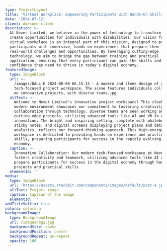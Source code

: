 ```yaml
---
type: ProjectLayout
title: 'Virtual Workplace: Empowering Participants with Hands-On Skills and Experience'
date: '2024-07-12'
client: Awesome client
description: >-
  At Never Limited, we believe in the power of technology to transform lives and
  create opportunities for individuals with disabilities. Our vision for a
  virtual workplace is an integral part of this mission, designed to provide
  participants with immersive, hands-on experiences that prepare them for
  real-world challenges and opportunities. By leveraging cutting-edge
  technology, we aim to bridge the gap between training and practical
  application, ensuring that every participant can gain the skills and
  confidence they need to thrive in today's digital economy.
featuredImage:
  type: ImageBlock
  url: >-
    /images/DALL·E 2024-08-09 06.15.13 - A modern and sleek design of a
    tech-focused project workspace. The scene features individuals collaborating
    on innovative projects, with diverse teams.jpg
  altText: >-
    Welcome to Never Limited's innovative project workspace! This sleek and
    modern environment showcases our commitment to fostering creativity and
    collaboration through technology. Diverse teams are seen working on
    cutting-edge projects, utilizing advanced tools like AI and VR to drive
    innovation. The bright and inspiring setting, complete with whiteboards,
    sticky notes, and digital screens displaying project plans and data
    analytics, reflects our forward-thinking approach. This high-energy
    workspace is dedicated to providing hands-on experience and practical
    skills, preparing participants for success in the rapidly evolving digital
    economy.
  caption: >-
    Innovative Collaboration: Our modern tech-focused workspace at Never Limited
    fosters creativity and teamwork, utilizing advanced tools like AI and VR. We
    prepare participants for success in the digital economy through hands-on
    projects and practical skills
  elementId: ''
media:
  type: ImageBlock
  url: 'https://assets.stackbit.com/components/images/default/post-4.jpeg'
  altText: Project image
  caption: Caption of the image
  elementId: ''
addTitleSuffix: true
colors: colors-a
backgroundImage:
  type: BackgroundImage
  url: /images/bg2.jpg
  backgroundSize: cover
  backgroundPosition: center
  backgroundRepeat: no-repeat
  opacity: 100
---
```

